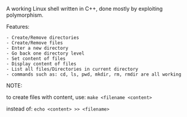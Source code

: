 A working Linux shell written in C++, done mostly by exploiting polymorphism.

Features: 

```
- Create/Remove directories
- Create/Remove files
- Enter a new directory
- Go back one directory level
- Set content of files
- Display content of files
- List all files/Directories in current directory
- commands such as: cd, ls, pwd, mkdir, rm, rmdir are all working
```

NOTE:

to create files with content, use:
`make <filename <content>`

instead of:
`echo <content> >> <filename>`
